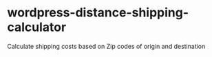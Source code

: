 # wordpress-distance-shipping-calculator
Calculate shipping costs based on Zip codes of origin and destination
